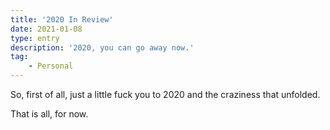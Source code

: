 ```yaml
---
title: '2020 In Review'
date: 2021-01-08
type: entry
description: '2020, you can go away now.'
tag:
    - Personal
---
```

So, first of all, just a little fuck you to 2020 and the craziness that unfolded.

That is all, for now.
